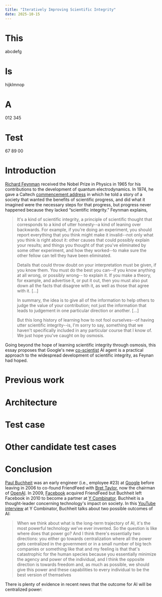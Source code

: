 ```yaml
---
title: "Iteratively Improving Scientific Integrity"
date: 2025-10-15
---
```

This
====
abcdefg

Is
==
hijklmnop

A
=
012 345

Test
====
67 89 00

Introduction
============
<p><a href="https://en.wikipedia.org/wiki/Richard_Feynman">Richard Feynman</a> received the Nobel Prize in Physics in 1965 for his contributions to the development of quantum electrodynamics. In 1974, he gave a Caltech <a href="https://faculty.sites.iastate.edu/tesfatsi/archive/tesfatsi/CargoCultScience.RichardFeynman1974.pdf">commencement address</a> in which he told a story of a society that wanted the benefits of scientific progress, and did what it imagined were the necessary steps for that progress, but progress never happened because they lacked “scientific integrity.” Feynman explains,
  
> It's a kind of scientific integrity,
a principle of scientific thought that corresponds to a kind of utter honesty--a kind of
leaning over backwards. For example, if you're doing an experiment, you should report
everything that you think might make it invalid--not only what you think is right about
it: other causes that could possibly explain your results; and things you thought of that
you've eliminated by some other experiment, and how they worked--to make sure the
other fellow can tell they have been eliminated.
>
> Details that could throw doubt on your interpretation must be given, if you know them.
You must do the best you can--if you know anything at all wrong, or possibly wrong--
to explain it. If you make a theory, for example, and advertise it, or put it out, then you
must also put down all the facts that disagree with it, as well as those that agree with it. [...]
>
> In summary, the idea is to give all of the information to help others to judge the value
of your contribution; not just the information that leads to judgement in one particular
direction or another. [...]
>
> But this long history of learning how to not fool ourselves--of having utter scientific
integrity--is, I'm sorry to say, something that we haven't specifically included in any
particular course that I know of. We just hope you've caught on by osmosis.

Going beyond the hope of learning scientific integrity through osmosis, this essay proposes that Google's new <a href="https://research.google/blog/accelerating-scientific-breakthroughs-with-an-ai-co-scientist">co-scientist</a> AI agent is a practical approach to the widespread development of scientific integrity, as Feynan had hoped.  

Previous work
=============
 
Architecture
============

Test case
=========

Other candidate test cases
==========================

Conclusion
==========
<a href="https://en.wikipedia.org/wiki/Paul_Buchheit">Paul Buchheit</a> was an early engineer (i.e., employee #23) at <a href="https://en.wikipedia.org/wiki/Google">Google</a> before leaving in 2006 to co-found FriendFeed with <a href="https://en.wikipedia.org/wiki/Bret_Taylor">Bret Taylor</a>, now the chairman of <a href="https://en.wikipedia.org/wiki/OpenAI">OpenAI</a>. In 2009, <a href="https://en.wikipedia.org/wiki/Facebook">Facebook</a> acquired FriendFeed but Buchheit left Facebook in 2010 to become a partner at <a href="https://en.wikipedia.org/wiki/Y_Combinator">Y Combinator</a>. Buchheit is a thought-leader concerning technology's impact on society. In this <a href="https://youtu.be/LSUviaN1eso?t=874">YouTube interview</a> at Y Combinator, Buchheit talks about two possible outcomes of AI:
<blockquote>
  <p>When we think about what is
the long-term trajectory of AI, it's the most powerful technology we've ever
invented. So the question is like where does that power go? And I think there's essentially two directions: you
either go towards centralization where all the power gets centralized in the government or in a small 
number of big tech companies or something like that and my feeling is that that's catastrophic for the human
species because you essentially minimize the agency and power of the individual, and I think the opposite
direction is towards freedom and, as much as possible, we should give this
power and these capabilities to every individual to be the best version of themselves</p>
</blockquote>
<p>There is plenty of evidence in recent news that the outcome for AI will be centralized power:</p>
